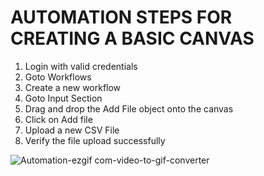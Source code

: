 # AUTOMATION STEPS FOR CREATING A BASIC CANVAS

1. Login with valid credentials
2. Goto Workflows
3. Create a new workflow
4. Goto Input Section
5. Drag and drop the Add File object onto the canvas
6. Click on Add file
7. Upload a new CSV File
8. Verify the file upload successfully
   

![Automation-ezgif com-video-to-gif-converter](https://github.com/user-attachments/assets/a97f49b7-f5e7-483a-a114-258eb8eb6e03)




